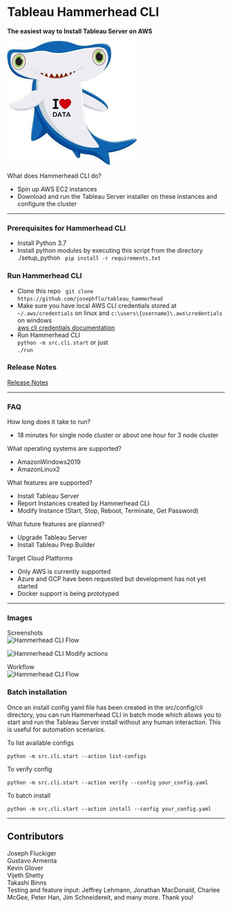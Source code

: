 # Tableau Hammerhead CLI
  
**The easiest way to Install Tableau Server on AWS**

![](utility/resources/hammerhead_loves_data_300.jpg "Hammerhead CLI - The easiest way to install Tableau Server on AWS")

What does Hammerhead CLI do?
- Spin up AWS EC2 instances
- Download and run the Tableau Server installer on these instances and configure the cluster
  
---
### Prerequisites for Hammerhead CLI
- Install Python 3.7
- Install python modules by executing this script from the directory ./setup_python 
``` pip install -r requirements.txt```

### Run Hammerhead CLI
- Clone this repo ``` git clone https://github.com/josephflu/tableau_hammerhead```
- Make sure you have local AWS CLI credentials stored at ```~/.aws/credentials``` on linux and ```c:\users\{username}\.aws\credentials``` on windows \
[aws cli credentials documentation](https://docs.aws.amazon.com/cli/latest/userguide/cli-configure-files.html)
- Run Hammerhead CLI\
``` python -m src.cli.start ```
or just\
```./run```
  
 

### Release Notes
[Release Notes](release_notes.md)

---
### FAQ
How long does it take to run?
- 18 minutes for single node cluster or about one hour for 3 node cluster

What operating systems are supported?
- AmazonWindows2019
- AmazonLinux2
  
What features are supported?
- Install Tableau Server
- Report Instances created by Hammerhead CLI
- Modify Instance (Start, Stop, Reboot, Terminate, Get Password)

What future features are planned?
- Upgrade Tableau Server
- Install Tableau Prep Builder

Target Cloud Platforms
- Only AWS is currently supported
- Azure and GCP have been requested but development has not yet started
- Docker support is being prototyped

---
### Images
  
Screenshots\
![](utility/resources/screenshot_cli.png "Hammerhead CLI Flow ")

![](utility/resources/screenshot_cli_modify.png "Hammerhead CLI Modify actions")

Workflow\
![](utility/resources/hammerhead_flow.png "Hammerhead CLI Flow ")
  
  
### Batch installation
Once an install config yaml file has been created in the src/config/cli directory, you can run Hammerhead CLI in batch mode which allows you to start and run the Tableau Server install without any human interaction. This is useful for automation scenarios.

To list available configs
```
python -m src.cli.start --action list-configs
```

To verify config
```
python -m src.cli.start --action verify --config your_config.yaml
```

To batch install
```
python -m src.cli.start --action install --config your_config.yaml
```

---
## Contributors
Joseph Fluckiger\
Gustavo Armenta\
Kevin Glover\
Vijeth Shetty\
Takashi Binns\
Testing and feature input: Jeffrey Lehmann, Jonathan MacDonald, Charlee McGee, Peter Han, Jim Schneidereit, and many more. Thank you!
